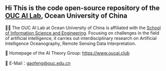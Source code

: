 ## Hi This is the code open-source repository of the [OUC AI Lab](http://www.oucai.club), Ocean University of China 

🙋‍♀️ The OUC AI Lab at Ocean University of China is affiliated with the [School of Information Science and Engineering](https://it.ouc.edu.cn). Focusing on challenges in the field of artificial intelligence, it carries out interdisciplinary research on Artificial Intelligence Oceanography, Remote Sensing Data Interpretation.


🌈 Homepage of the AI Theory Group: https://www.oucai.club

🍿 E-Mail：gaofeng@ouc.edu.cn
